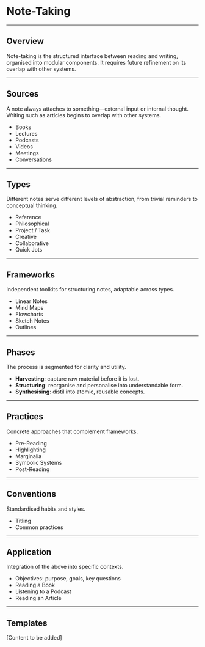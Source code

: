 # Note-Taking

---

## Overview

Note-taking is the structured interface between reading and writing, organised into modular components. It requires future refinement on its overlap with other systems.

---

## Sources

A note always attaches to something—external input or internal thought. Writing such as articles begins to overlap with other systems.

* Books
* Lectures
* Podcasts
* Videos
* Meetings
* Conversations

---

## Types

Different notes serve different levels of abstraction, from trivial reminders to conceptual thinking.

* Reference
* Philosophical
* Project / Task
* Creative
* Collaborative
* Quick Jots

---

## Frameworks

Independent toolkits for structuring notes, adaptable across types.

* Linear Notes
* Mind Maps
* Flowcharts
* Sketch Notes
* Outlines

---

## Phases

The process is segmented for clarity and utility.

* **Harvesting**: capture raw material before it is lost.
* **Structuring**: reorganise and personalise into understandable form.
* **Synthesising**: distil into atomic, reusable concepts.

---

## Practices

Concrete approaches that complement frameworks.

* Pre-Reading
* Highlighting
* Marginalia
* Symbolic Systems
* Post-Reading

---

## Conventions

Standardised habits and styles.

* Titling
* Common practices

---

## Application

Integration of the above into specific contexts.

* Objectives: purpose, goals, key questions
* Reading a Book
* Listening to a Podcast
* Reading an Article

---

## Templates

\[Content to be added]